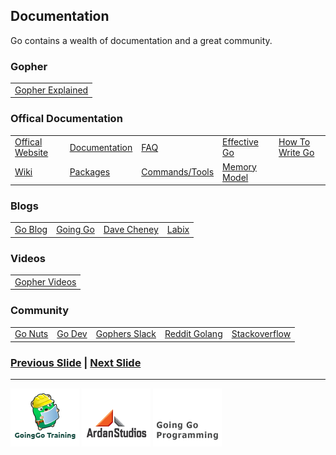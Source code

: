 ## Documentation

Go contains a wealth of documentation and a great community.

### Gopher
<table>
<tr><td><a href="http://blog.golang.org/gopher">Gopher Explained</a></td></tr>
</table>

### Offical Documentation
<table>
<tr><td><a href="http://golang.org">Offical Website</a></td><td><a href="http://golang.org/doc">Documentation</a></td><td><a href="http://golang.org/doc/faq">FAQ</a></td><td><a href="http://golang.org/doc/effective_go.html">Effective Go</a></td><td><a href="http://golang.org/doc/code.html">How To Write Go</a></td></tr>
<tr><td><a href="https://code.google.com/p/go-wiki/wiki/Projects">Wiki</a></td><td><a href="http://golang.org/pkg">Packages</a></td><td><a href="http://golang.org/cmd">Commands/Tools</a></td><td><a href="http://golang.org/ref/mem">Memory Model</a></td><td></td></tr>
</table>

### Blogs
<table>
<tr><td><a href="http://blog.golang.org">Go Blog</a></td><td><a href="http://goinggo.net">Going Go</a></td><td><a href="http://dave.cheney.net/">Dave Cheney</a></td><td><a href="http://blog.labix.org">Labix</a></td></tr>
</table>

### Videos
<table>
<tr><td><a href="http://gophervids.appspot.com">Gopher Videos</a></td></tr>
</table>

### Community
<table>
<tr><td><a href="https://groups.google.com/forum/#!forum/golang-nuts">Go Nuts</a></td><td><a href="https://groups.google.com/forum/#!forum/golang-dev">Go Dev</a></td><td><a href="https://gophers.slack.com">Gophers Slack</a></td><td><a href="http://www.reddit.com/r/golang">Reddit Golang</a></td><td><a href="http://stackoverflow.com/questions/tagged/go">Stackoverflow</a></td></tr>
</table>

### [Previous Slide](slide1.md) | [Next Slide](slide3.md)
___
[![GoingGo Training](../../images/ggt_logo.png)](http://www.goinggotraining.net)
[![Ardan Studios](../../images/ardan_logo.png)](http://www.ardanstudios.com)
[![GoingGo Blog](../../images/ggb_logo.png)](http://www.goinggo.net)